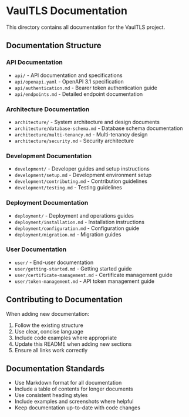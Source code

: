 # VaulTLS Documentation

This directory contains all documentation for the VaulTLS project.

## Documentation Structure

### API Documentation
- `api/` - API documentation and specifications
- `api/openapi.yaml` - OpenAPI 3.1 specification
- `api/authentication.md` - Bearer token authentication guide
- `api/endpoints.md` - Detailed endpoint documentation

### Architecture Documentation
- `architecture/` - System architecture and design documents
- `architecture/database-schema.md` - Database schema documentation
- `architecture/multi-tenancy.md` - Multi-tenancy design
- `architecture/security.md` - Security architecture

### Development Documentation
- `development/` - Developer guides and setup instructions
- `development/setup.md` - Development environment setup
- `development/contributing.md` - Contribution guidelines
- `development/testing.md` - Testing guidelines

### Deployment Documentation
- `deployment/` - Deployment and operations guides
- `deployment/installation.md` - Installation instructions
- `deployment/configuration.md` - Configuration guide
- `deployment/migration.md` - Migration guides

### User Documentation
- `user/` - End-user documentation
- `user/getting-started.md` - Getting started guide
- `user/certificate-management.md` - Certificate management guide
- `user/token-management.md` - API token management guide

## Contributing to Documentation

When adding new documentation:

1. Follow the existing structure
2. Use clear, concise language
3. Include code examples where appropriate
4. Update this README when adding new sections
5. Ensure all links work correctly

## Documentation Standards

- Use Markdown format for all documentation
- Include a table of contents for longer documents
- Use consistent heading styles
- Include examples and screenshots where helpful
- Keep documentation up-to-date with code changes
